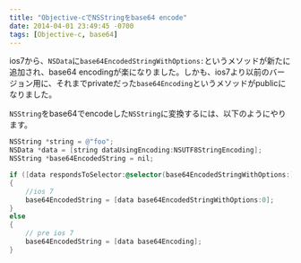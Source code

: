 ```yaml
---
title: "Objective-cでNSStringをbase64 encode"
date: 2014-04-01 23:49:45 -0700
tags: [Objective-c, base64]
---
```



ios7から、`NSData`に`base64EncodedStringWithOptions:`というメソッドが新たに追加され、base64 encodingが楽になりました。しかも、ios7より以前のバージョン用に、それまでprivateだった`base64Encoding`というメソッドがpublicになりました。

<!--more-->

`NSString`をbase64でencodeした`NSString`に変換するには、以下のようにやります。

``` objective-c
NSString *string = @"foo";
NSData *data = [string dataUsingEncoding:NSUTF8StringEncoding];
NSString *base64EncodedString = nil;

if ([data respondsToSelector:@selector(base64EncodedStringWithOptions:)])
{
    //ios 7
    base64EncodedString = [data base64EncodedStringWithOptions:0];
}
else
{
    // pre ios 7
    base64EncodedString = [data base64Encoding];
}
```
